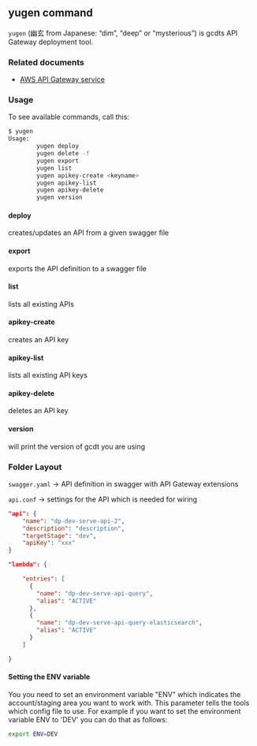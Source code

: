 ## yugen command

`yugen` (幽玄 from Japanese: “dim”, “deep” or “mysterious”) is gcdts API Gateway deployment tool.

### Related documents

* [AWS API Gateway service](https://aws.amazon.com/api-gateway/)

### Usage

To see available commands, call this:
```bash
$ yugen
Usage:
        yugen deploy
        yugen delete -f
        yugen export
        yugen list
        yugen apikey-create <keyname>
        yugen apikey-list
        yugen apikey-delete
        yugen version
```
#### deploy
creates/updates an API from a given swagger file

#### export
exports the API definition to a swagger file

#### list
lists all existing APIs

#### apikey-create
creates an API key

#### apikey-list
lists all existing API keys

#### apikey-delete
deletes an API key

#### version
will print the version of gcdt you are using

### Folder Layout

`swagger.yaml` -> API definition in swagger with API Gateway extensions

`api.conf` -> settings for the API which is needed for wiring

```json
"api": {
    "name": "dp-dev-serve-api-2",
    "description": "description",
    "targetStage": "dev",
    "apiKey": "xxx"
}

"lambda": {

    "entries": [
      {
        "name": "dp-dev-serve-api-query",
        "alias": "ACTIVE"
      },
      {
        "name": "dp-dev-serve-api-query-elasticsearch",
        "alias": "ACTIVE"
      }
    ]

}
```

#### Setting the ENV variable

You you need to set an environment variable "ENV" which indicates the account/staging area you want to work with. This parameter tells the tools which config file to use. For example if you want to set the environment variable ENV to 'DEV' you can do that as follows:
``` bash
export ENV=DEV
```
